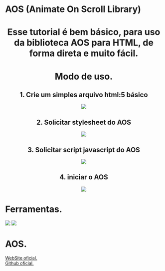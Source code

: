    # AOS (Animate On Scroll Library)

   <center>
        <h1>Esse tutorial é bem básico, para uso da biblioteca AOS para HTML, de forma direta e muito fácil.<h1>
       
   # Modo de uso.

   <h2>1. Crie um simples arquivo html:5 básico</h2>
    <img src="https://cdn.discordapp.com/attachments/970012719388450856/970028441229492254/carbon_1.png">
    <br>
    <h2>2. Solicitar stylesheet do AOS</h2>
    <img src="https://cdn.discordapp.com/attachments/970012719388450856/970030152732012604/carbon_2.png">
    <br>
    <h2>3. Solicitar script javascript do AOS</h2>
    <img src="https://cdn.discordapp.com/attachments/970012719388450856/970030563614396477/carbon_3.png">
    <br>
    <h2>4. iniciar o AOS</h2>
    <img src="https://cdn.discordapp.com/attachments/970012719388450856/970030948223713300/carbon_4.png">
   </center>
   
   # Ferramentas.

   <img
        src="https://img.shields.io/badge/Visual%20Studio%20Code-0078d7.svg?style=for-the-badge&logo=visual-studio-code&logoColor=white">
    <img src="https://img.shields.io/badge/html5-%23E34F26.svg?style=for-the-badge&logo=html5&logoColor=white">

   # AOS.

<a href="https://michalsnik.github.io/aos/">WebSite oficial.</a><br>
<a href="https://github.com/michalsnik/aos">Github oficial.</a>
